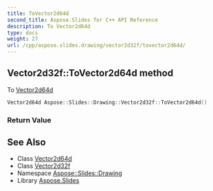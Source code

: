 ```yaml
---
title: ToVector2d64d
second_title: Aspose.Slides for C++ API Reference
description: To Vector2d64d
type: docs
weight: 27
url: /cpp/aspose.slides.drawing/vector2d32f/tovector2d64d/
---
```

## Vector2d32f::ToVector2d64d method


To [Vector2d64d](../../vector2d64d/)

```cpp
Vector2d64d Aspose::Slides::Drawing::Vector2d32f::ToVector2d64d()
```


### Return Value



## See Also

* Class [Vector2d64d](../../vector2d64d/)
* Class [Vector2d32f](../)
* Namespace [Aspose::Slides::Drawing](../../)
* Library [Aspose.Slides](../../../)
